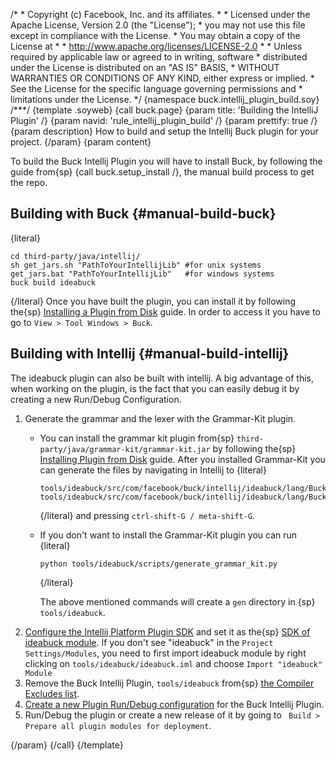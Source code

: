 /\* \* Copyright (c) Facebook, Inc. and its affiliates. \* \* Licensed
under the Apache License, Version 2.0 (the \"License\"); \* you may not
use this file except in compliance with the License. \* You may obtain a
copy of the License at \* \* http://www.apache.org/licenses/LICENSE-2.0
\* \* Unless required by applicable law or agreed to in writing,
software \* distributed under the License is distributed on an \"AS IS\"
BASIS, \* WITHOUT WARRANTIES OR CONDITIONS OF ANY KIND, either express
or implied. \* See the License for the specific language governing
permissions and \* limitations under the License. \*/ {namespace
buck.intellij_plugin_build.soy} /\*\*\*/ {template .soyweb} {call
buck.page} {param title: \'Building the IntelliJ Plugin\' /} {param
navid: \'rule_intellij_plugin_build\' /} {param prettify: true /} {param
description} How to build and setup the Intellij Buck plugin for your
project. {/param} {param content}

To build the Buck Intellij Plugin you will have to install Buck, by
following the guide from{sp} {call buck.setup_install /}, the manual
build process to get the repo.

## Building with Buck {#manual-build-buck}

{literal}

    cd third-party/java/intellij/
    sh get_jars.sh "PathToYourIntellijLib" #for unix systems
    get_jars.bat "PathToYourIntellijLib"   #for windows systems
    buck build ideabuck

{/literal} Once you have built the plugin, you can install it by
following the{sp} [Installing a Plugin from
Disk](https://www.jetbrains.com/help/idea/installing-a-plugin-from-disk.html)
guide. In order to access it you have to go to
`View > Tool Windows > Buck`.

## Building with Intellij {#manual-build-intellij}

The ideabuck plugin can also be built with intellij. A big advantage of
this, when working on the plugin, is the fact that you can easily debug
it by creating a new Run/Debug Configuration.

1.  Generate the grammar and the lexer with the Grammar-Kit plugin.
    -   You can install the grammar kit plugin from{sp}
        `third-party/java/grammar-kit/grammar-kit.jar` by following
        the{sp} [Installing Plugin from
        Disk](https://www.jetbrains.com/idea/help/installing-plugin-from-disk.html)
        guide. After you installed Grammar-Kit you can generate the
        files by navigating in Intellij to {literal}

            tools/ideabuck/src/com/facebook/buck/intellij/ideabuck/lang/Buck.bnf
            tools/ideabuck/src/com/facebook/buck/intellij/ideabuck/lang/Buck.flex
                      

        {/literal} and pressing `ctrl-shift-G / meta-shift-G`.

    -   If you don\'t want to install the Grammar-Kit plugin you can run
        {literal}

            python tools/ideabuck/scripts/generate_grammar_kit.py
                      

        {/literal}

        The above mentioned commands will create a `gen` directory in
        {sp} `tools/ideabuck`.
2.  [Configure the Intellij Platform Plugin
    SDK](https://www.jetbrains.com/idea/help/configuring-intellij-platform-plugin-sdk.html)
    and set it as the{sp} [SDK of ideabuck
    module](https://www.jetbrains.com/help/idea/sdk.html#change-module-sdk).
    If you don\'t see \"ideabuck\" in the `Project Settings/Modules`,
    you need to first import ideabuck module by right clicking on
    `tools/ideabuck/ideabuck.iml` and choose `Import "ideabuck" Module`
3.  Remove the Buck Intellij Plugin, `tools/ideabuck` from{sp} [the
    Compiler Excludes
    list](https://www.jetbrains.com/help/idea/15.0/compiler-excludes.html?origin=old_help).
4.  [Create a new Plugin Run/Debug
    configuration](https://www.jetbrains.com/idea/help/creating-and-editing-run-debug-configurations.html#createExplicitly)
    for the Buck Intellij Plugin.
5.  Run/Debug the plugin or create a new release of it by going to
    ` Build > Prepare all plugin modules for deployment`.

{/param} {/call} {/template}
